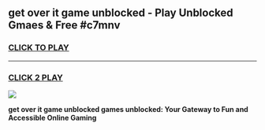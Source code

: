 
## get over it game unblocked - Play Unblocked Gmaes & Free #c7mnv
<h3>
<a href="https://premium.freeplayer.one?title=get_over_it_game_unblocked&ref=03M">CLICK TO PLAY</a></h3>
<hr>

<h3>
<a href="https://premium.freeplayer.one?title=get_over_it_game_unblocked&ref=03M">CLICK 2 PLAY</a>
  
</h3>

<a href="https://premium.freeplayer.one?title=get_over_it_game_unblocked&ref=03M"><img src="https://clearcache.store/games.png"></a>


**get over it game unblocked games unblocked: Your Gateway to Fun and Accessible Online Gaming**
